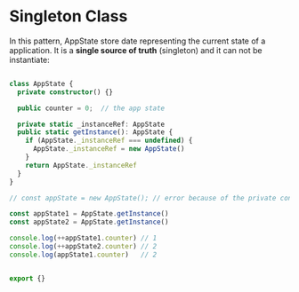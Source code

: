 # Singleton Class

In this pattern, AppState store date representing the current state of a application.  It is a **single source of truth** (singleton) and it can not be instantiate: 

```typescript

class AppState {
  private constructor() {}

  public counter = 0;  // the app state

  private static _instanceRef: AppState
  public static getInstance(): AppState {
    if (AppState._instanceRef === undefined) {
      AppState._instanceRef = new AppState()
    }
    return AppState._instanceRef
  }
}

// const appState = new AppState(); // error because of the private constructor

const appState1 = AppState.getInstance()
const appState2 = AppState.getInstance()

console.log(++appState1.counter) // 1
console.log(++appState2.counter) // 2
console.log(appState1.counter)   // 2


export {}
```

